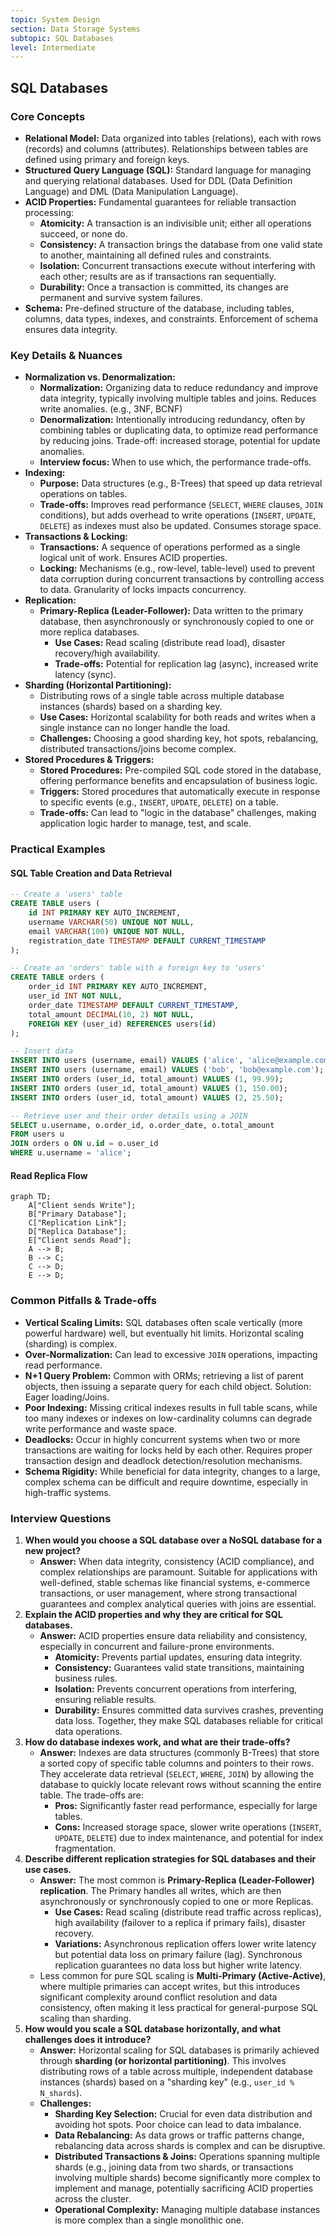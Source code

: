 ```yaml
---
topic: System Design
section: Data Storage Systems
subtopic: SQL Databases
level: Intermediate
---
```


## SQL Databases
### Core Concepts

*   **Relational Model:** Data organized into tables (relations), each with rows (records) and columns (attributes). Relationships between tables are defined using primary and foreign keys.
*   **Structured Query Language (SQL):** Standard language for managing and querying relational databases. Used for DDL (Data Definition Language) and DML (Data Manipulation Language).
*   **ACID Properties:** Fundamental guarantees for reliable transaction processing:
    *   **Atomicity:** A transaction is an indivisible unit; either all operations succeed, or none do.
    *   **Consistency:** A transaction brings the database from one valid state to another, maintaining all defined rules and constraints.
    *   **Isolation:** Concurrent transactions execute without interfering with each other; results are as if transactions ran sequentially.
    *   **Durability:** Once a transaction is committed, its changes are permanent and survive system failures.
*   **Schema:** Pre-defined structure of the database, including tables, columns, data types, indexes, and constraints. Enforcement of schema ensures data integrity.

### Key Details & Nuances

*   **Normalization vs. Denormalization:**
    *   **Normalization:** Organizing data to reduce redundancy and improve data integrity, typically involving multiple tables and joins. Reduces write anomalies. (e.g., 3NF, BCNF)
    *   **Denormalization:** Intentionally introducing redundancy, often by combining tables or duplicating data, to optimize read performance by reducing joins. Trade-off: increased storage, potential for update anomalies.
    *   **Interview focus:** When to use which, the performance trade-offs.
*   **Indexing:**
    *   **Purpose:** Data structures (e.g., B-Trees) that speed up data retrieval operations on tables.
    *   **Trade-offs:** Improves read performance (`SELECT`, `WHERE` clauses, `JOIN` conditions), but adds overhead to write operations (`INSERT`, `UPDATE`, `DELETE`) as indexes must also be updated. Consumes storage space.
*   **Transactions & Locking:**
    *   **Transactions:** A sequence of operations performed as a single logical unit of work. Ensures ACID properties.
    *   **Locking:** Mechanisms (e.g., row-level, table-level) used to prevent data corruption during concurrent transactions by controlling access to data. Granularity of locks impacts concurrency.
*   **Replication:**
    *   **Primary-Replica (Leader-Follower):** Data written to the primary database, then asynchronously or synchronously copied to one or more replica databases.
        *   **Use Cases:** Read scaling (distribute read load), disaster recovery/high availability.
        *   **Trade-offs:** Potential for replication lag (async), increased write latency (sync).
*   **Sharding (Horizontal Partitioning):**
    *   Distributing rows of a single table across multiple database instances (shards) based on a sharding key.
    *   **Use Cases:** Horizontal scalability for both reads and writes when a single instance can no longer handle the load.
    *   **Challenges:** Choosing a good sharding key, hot spots, rebalancing, distributed transactions/joins become complex.
*   **Stored Procedures & Triggers:**
    *   **Stored Procedures:** Pre-compiled SQL code stored in the database, offering performance benefits and encapsulation of business logic.
    *   **Triggers:** Stored procedures that automatically execute in response to specific events (e.g., `INSERT`, `UPDATE`, `DELETE`) on a table.
    *   **Trade-offs:** Can lead to "logic in the database" challenges, making application logic harder to manage, test, and scale.

### Practical Examples

#### SQL Table Creation and Data Retrieval

```sql
-- Create a 'users' table
CREATE TABLE users (
    id INT PRIMARY KEY AUTO_INCREMENT,
    username VARCHAR(50) UNIQUE NOT NULL,
    email VARCHAR(100) UNIQUE NOT NULL,
    registration_date TIMESTAMP DEFAULT CURRENT_TIMESTAMP
);

-- Create an 'orders' table with a foreign key to 'users'
CREATE TABLE orders (
    order_id INT PRIMARY KEY AUTO_INCREMENT,
    user_id INT NOT NULL,
    order_date TIMESTAMP DEFAULT CURRENT_TIMESTAMP,
    total_amount DECIMAL(10, 2) NOT NULL,
    FOREIGN KEY (user_id) REFERENCES users(id)
);

-- Insert data
INSERT INTO users (username, email) VALUES ('alice', 'alice@example.com');
INSERT INTO users (username, email) VALUES ('bob', 'bob@example.com');
INSERT INTO orders (user_id, total_amount) VALUES (1, 99.99);
INSERT INTO orders (user_id, total_amount) VALUES (1, 150.00);
INSERT INTO orders (user_id, total_amount) VALUES (2, 25.50);

-- Retrieve user and their order details using a JOIN
SELECT u.username, o.order_id, o.order_date, o.total_amount
FROM users u
JOIN orders o ON u.id = o.user_id
WHERE u.username = 'alice';
```

#### Read Replica Flow

```mermaid
graph TD;
    A["Client sends Write"];
    B["Primary Database"];
    C["Replication Link"];
    D["Replica Database"];
    E["Client sends Read"];
    A --> B;
    B --> C;
    C --> D;
    E --> D;
```

### Common Pitfalls & Trade-offs

*   **Vertical Scaling Limits:** SQL databases often scale vertically (more powerful hardware) well, but eventually hit limits. Horizontal scaling (sharding) is complex.
*   **Over-Normalization:** Can lead to excessive `JOIN` operations, impacting read performance.
*   **N+1 Query Problem:** Common with ORMs; retrieving a list of parent objects, then issuing a separate query for each child object. Solution: Eager loading/Joins.
*   **Poor Indexing:** Missing critical indexes results in full table scans, while too many indexes or indexes on low-cardinality columns can degrade write performance and waste space.
*   **Deadlocks:** Occur in highly concurrent systems when two or more transactions are waiting for locks held by each other. Requires proper transaction design and deadlock detection/resolution mechanisms.
*   **Schema Rigidity:** While beneficial for data integrity, changes to a large, complex schema can be difficult and require downtime, especially in high-traffic systems.

### Interview Questions

1.  **When would you choose a SQL database over a NoSQL database for a new project?**
    *   **Answer:** When data integrity, consistency (ACID compliance), and complex relationships are paramount. Suitable for applications with well-defined, stable schemas like financial systems, e-commerce transactions, or user management, where strong transactional guarantees and complex analytical queries with joins are essential.
2.  **Explain the ACID properties and why they are critical for SQL databases.**
    *   **Answer:** ACID properties ensure data reliability and consistency, especially in concurrent and failure-prone environments.
        *   **Atomicity:** Prevents partial updates, ensuring data integrity.
        *   **Consistency:** Guarantees valid state transitions, maintaining business rules.
        *   **Isolation:** Prevents concurrent operations from interfering, ensuring reliable results.
        *   **Durability:** Ensures committed data survives crashes, preventing data loss.
        Together, they make SQL databases reliable for critical data operations.
3.  **How do database indexes work, and what are their trade-offs?**
    *   **Answer:** Indexes are data structures (commonly B-Trees) that store a sorted copy of specific table columns and pointers to their rows. They accelerate data retrieval (`SELECT`, `WHERE`, `JOIN`) by allowing the database to quickly locate relevant rows without scanning the entire table. The trade-offs are:
        *   **Pros:** Significantly faster read performance, especially for large tables.
        *   **Cons:** Increased storage space, slower write operations (`INSERT`, `UPDATE`, `DELETE`) due to index maintenance, and potential for index fragmentation.
4.  **Describe different replication strategies for SQL databases and their use cases.**
    *   **Answer:** The most common is **Primary-Replica (Leader-Follower) replication**. The Primary handles all writes, which are then asynchronously or synchronously copied to one or more Replicas.
        *   **Use Cases:** Read scaling (distribute read traffic across replicas), high availability (failover to a replica if primary fails), disaster recovery.
        *   **Variations:** Asynchronous replication offers lower write latency but potential data loss on primary failure (lag). Synchronous replication guarantees no data loss but higher write latency.
    *   Less common for pure SQL scaling is **Multi-Primary (Active-Active)**, where multiple primaries can accept writes, but this introduces significant complexity around conflict resolution and data consistency, often making it less practical for general-purpose SQL scaling than sharding.
5.  **How would you scale a SQL database horizontally, and what challenges does it introduce?**
    *   **Answer:** Horizontal scaling for SQL databases is primarily achieved through **sharding (or horizontal partitioning)**. This involves distributing rows of a table across multiple, independent database instances (shards) based on a "sharding key" (e.g., `user_id % N_shards`).
    *   **Challenges:**
        *   **Sharding Key Selection:** Crucial for even data distribution and avoiding hot spots. Poor choice can lead to data imbalance.
        *   **Data Rebalancing:** As data grows or traffic patterns change, rebalancing data across shards is complex and can be disruptive.
        *   **Distributed Transactions & Joins:** Operations spanning multiple shards (e.g., joining data from two shards, or transactions involving multiple shards) become significantly more complex to implement and manage, potentially sacrificing ACID properties across the cluster.
        *   **Operational Complexity:** Managing multiple database instances is more complex than a single monolithic one.